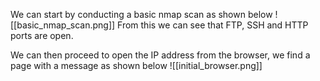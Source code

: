 We can start by conducting a basic nmap scan as shown below
![[basic_nmap_scan.png]]
From this we can see that FTP, SSH and HTTP ports are open.

We can then proceed to open the IP address from the browser, we find a page with a message as shown below
![[initial_browser.png]]
